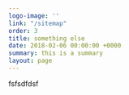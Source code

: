 ```yaml
---
logo-image: ''
link: "/sitemap"
order: 3
title: something else
date: 2018-02-06 00:00:00 +0000
summary: this is a summary
layout: page
---
```

fsfsdfdsf